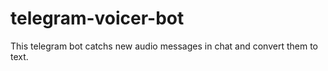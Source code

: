 # telegram-voicer-bot
This telegram bot catchs  new audio messages in chat and convert them to text. 
